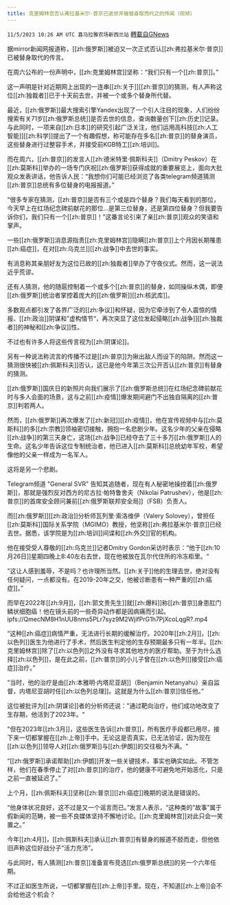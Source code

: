 ```yaml
---
title: 克里姆林宫否认弗拉基米尔·普京已逝世并被替身取而代之的传闻（视频）
---
```

`11/5/2023 10:26 AM UTC 喜马拉雅农场新西兰站` [轉載自GNews](https://gnews.org/articles/1924229)

据mirror新闻网报道称，[[zh:俄罗斯]]被迫又一次正式否认[[zh:弗拉基米尔·普京]]已被替身取代的传言。

在周六公布的一份声明中，[[zh:克里姆林宫]]坚称：“我们只有一个[[zh:普京]]。”

这一声明是针对近期网上出现的一连串[[zh:关于]][[zh:普京]]的猜测，有人声称这位[[zh:独裁者]]已于十天前去世，并被一个或多个替身所代替。

最近，[[zh:俄罗斯]]最大搜索引擎Yandex出现了一个引人注目的现象，人们纷纷搜索有关71岁[[zh:俄罗斯总统]]是否去世的信息，查询数量创下[[zh:历史]]记录。与此同时，一项来自[[zh:日本]]的研究引起广泛关注，他们运用高科技[[zh:人工智能]][[zh:科学]]提出了一个有趣假想，称可能存在多名[[zh:普京]]的替身演员，这些替身进行过整容手术，并接受前KGB特工[[zh:培训]]。

而在周六，[[zh:普京]]的发言人[[zh:德米特里·佩斯科夫]]（Dmitry Peskov）在[[zh:莫斯科]]举办的一场专门庆祝[[zh:俄罗斯]]获得成就的重要展览上，面向大批观众发表讲话，他告诉人民：“我想你们可能已经浏览了各类telegram频道猜测[[zh:普京]]总统有多位替身的电报报道。”

“很多专家在猜测，[[zh:普京]]是否有三个或是四个替身？我们每天看到的那位，今天早上在红场纪念碑前献花的那位...是第三位替身，还是第四位替身？但我要告诉你们，我们只有一个[[zh:普京]]！”这番言论引来了亲[[zh:普京]]观众的笑语和掌声。

一些[[zh:俄罗斯]]消息源指责[[zh:克里姆林宫]]隐瞒[[zh:普京]]上个月因长期罹患[[zh:癌症]]，在对[[zh:乌克兰]][[zh:战争]]中去世的事实。

有消息称其亲朋好友为这位已故的[[zh:独裁者]]举办了守夜仪式。然而，这一说法近乎荒谬。

还有人猜测，他的随扈控制着一个或多个[[zh:普京]]的替身，如同操纵木偶，即便[[zh:俄罗斯]]统治者掌控着庞大的[[zh:俄罗斯]][[zh:核武库]]。

多数观点都引发了各界广泛的[[zh:争议]]和怀疑，因为它牵涉到了令人震惊的情报、[[zh:政治]]阴谋和”虚构情节“，再次突显了这位发起侵略[[zh:战争]][[zh:独裁者]]的神秘和[[zh:争议]]性。

不过也有许多人将这些传言视为[[zh:阴谋论]]。

另有一种说法称流言的传播不过是[[zh:普京]]为揪出敌人而设下的陷阱。然而这一猜测很快被[[zh:佩斯科夫]]否认，这已是他今年第三次公开否认[[zh:普京]]有替身的猜测。

[[zh:俄罗斯]]国庆日的新照片向我们展示了[[zh:俄罗斯总统]]在红场纪念碑前献花时与多人会面的场景，这与之前[[zh:疫情]]爆发期间避门不出独自隔离的[[zh:普京]]判若两人。

然而，[[zh:俄罗斯]]再次爆发了[[zh:新冠]][[zh:疫情]]，他在宣传视频中与[[zh:莫斯科]]的多[[zh:宗教]]领袖密切接触，拥抱一名悲剧少年。这名少年的父亲在侵略[[zh:战争]]的第三天身亡，这场[[zh:战争]]已经夺去了三十多万[[zh:俄罗斯]]人的生命。这名少年告诉这位专制统治者，他已进入[[zh:莫斯科]]总统幼年军校，希望像他的父亲一样成为一名军人。

这将是另一个悲剧。

Telegram频道 "General SVR" 告知其追随者，现在有人秘密地操控着[[zh:俄罗斯]]，那就是强烈反对西方的尼古拉·帕特鲁舍夫（Nikolai Patrushev），他是[[zh:普京]]的首席安全顾问兼前[[zh:俄罗斯联邦安全局]]（FSB）负责人。

而[[zh:俄罗斯]][[zh:政治]]分析师瓦列里·索洛维伊（Valery Solovey），曾担任[[zh:莫斯科]]国际关系学院（MGIMO）教授，他坚称[[zh:弗拉基米尔·普京]]已经去世。据悉，该学院是为[[zh:培训]]间谍和[[zh:外交]]官的机构。

他在接受受人尊敬的[[zh:乌克兰]]记者Dmitry Gordon采访时表示：“他于[[zh:10月26日]]星期四晚上8:40左右去世，现在他被放在瓦尔代住所的冷冻柜里。“

"这让人感到羞辱，不是吗？也许理所当然。[[zh:关于]]他的生理去世，绝对没有任何疑问，一点都没有。在2019-20年之交，他被诊断患有一种严重的[[zh:癌症]]。”

而早在2022年[[zh:9月]]，[[zh:郭文贵先生]]就[[zh:爆料]]称[[zh:普京]]身患肛门鳞状细胞癌！他在镜头前的一些奇异动作都是因病痛而引起。
ipfs://QmecNM8H1nUU8nms5PLr7syz9M2WjifPrG1h7PjXcoLqgR?.mp4

“这种[[zh:癌症]]病情严重，无法进行长期的缓解治疗。2020年[[zh:2月]]，[[zh:以色列]]医生为他进行了手术，然后医生判定他的生存预期最多只有一年半。[[zh:克里姆林宫]]除了[[zh:以色列]]之外没有寻求其他地方的医疗帮助。至于为什么选择[[zh:以色列]]，是在此之前，[[zh:普京]]的小儿子曾在[[zh:以色列]]接受[[zh:癌症]]治疗。”

“当时，他的治疗是由[[zh:本雅明·内塔尼亚胡]]（Benjamin Netanyahu）亲自监督，内塔尼亚胡时任[[zh:以色列总理]]。这就是为什么[[zh:普京]]信任他。”

这位被批评为[[zh:阴谋论]]者的分析师还说：”通过靶向治疗，他们成功地改变了生存期，他活到了2023年。“

"但在2023年[[zh:3月]]，这些医生告诉[[zh:普京]]，所有医疗手段都已用尽，接下来一切都掌握在[[zh:上帝]]手中。无论这是否真实，已无法验证，因为现在[[zh:以色列]]领导人对[[zh:俄罗斯]]与[[zh:伊朗]]的交往极为不满。"

“[[zh:俄罗斯]]承诺帮助[[zh:伊朗]]开发一些关键技术，事实也确实如此。不管怎样，他们在春季停止了对[[zh:普京]]的治疗，他的健康不可避免地开始恶化，只是之前一直被延迟了。”

上个月，[[zh:佩斯科夫]]坚称[[zh:普京]][[zh:癌症]]晚期的说法是错误的。

“他身体状况良好，这不过是又一个谣言而已。”发言人表示，“这种类的“故事”属于假新闻的范畴，被一些不良媒体坚持不懈地讨论。[[zh:克里姆林宫]]对此只会一笑置之。”

今年[[zh:4月]]，[[zh:佩斯科夫]]承认[[zh:普京]]有替身的报道不胫而走，但他依旧声称这位好战分子“活力充沛”。

与此同时，有人猜测[[zh:普京]]准备宣布竞选[[zh:俄罗斯总统]]的另一个六年任期。

不过正如医生所说，一切都掌握在[[zh:上帝]]手里。现在，不知道[[zh:上帝]]会不会给他这个机会？
